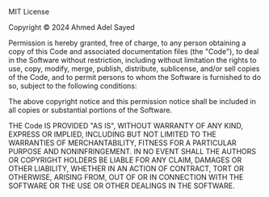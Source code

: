 MIT License

Copyright © 2024 Ahmed Adel Sayed

Permission is hereby granted, free of charge, to any person obtaining a copy
of this Code and associated documentation files (the "Code"), to deal
in the Software without restriction, including without limitation the rights
to use, copy, modify, merge, publish, distribute, sublicense, and/or sell
copies of the Code, and to permit persons to whom the Software is
furnished to do so, subject to the following conditions:

The above copyright notice and this permission notice shall be included in all
copies or substantial portions of the Software.

THE Code IS PROVIDED "AS IS", WITHOUT WARRANTY OF ANY KIND, EXPRESS OR
IMPLIED, INCLUDING BUT NOT LIMITED TO THE WARRANTIES OF MERCHANTABILITY,
FITNESS FOR A PARTICULAR PURPOSE AND NONINFRINGEMENT. IN NO EVENT SHALL THE
AUTHORS OR COPYRIGHT HOLDERS BE LIABLE FOR ANY CLAIM, DAMAGES OR OTHER
LIABILITY, WHETHER IN AN ACTION OF CONTRACT, TORT OR OTHERWISE, ARISING FROM,
OUT OF OR IN CONNECTION WITH THE SOFTWARE OR THE USE OR OTHER DEALINGS IN THE
SOFTWARE.
